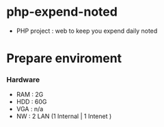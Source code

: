 # php-expend-noted
- PHP project : web to keep you expend daily noted


# Prepare enviroment
  
  ### Hardware
  
  + RAM : 2G
  + HDD : 60G
  + VGA : n/a
  + NW  : 2 LAN (1 Internal | 1 Intenet )
  
